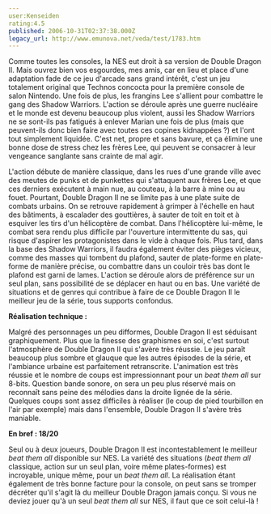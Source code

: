```yaml
---
user:Kenseiden
rating:4.5
published: 2006-10-31T02:37:38.000Z
legacy_url: http://www.emunova.net/veda/test/1783.htm
---
```

Comme toutes les consoles, la NES eut droit à sa version de Double Dragon II. Mais ouvrez bien vos esgourdes, mes amis, car en lieu et place d'une adaptation fade de ce jeu d'arcade sans grand intérêt, c'est un jeu totalement original que Technos concocta pour la première console de salon Nintendo. Une fois de plus, les frangins Lee s'allient pour combattre le gang des Shadow Warriors. L'action se déroule après une guerre nucléaire et le monde est devenu beaucoup plus violent, aussi les Shadow Warriors ne se sont-ils pas fatigués à enlever Marian une fois de plus (mais que peuvent-ils donc bien faire avec toutes ces copines kidnappées ?) et l'ont tout simplement liquidée. C'est net, propre et sans bavure, et ça élimine une bonne dose de stress chez les frères Lee, qui peuvent se consacrer à leur vengeance sanglante sans crainte de mal agir.  

  

L'action débute de manière classique, dans les rues d'une grande ville avec des meutes de punks et de punkettes qui s'attaquent aux frères Lee, et que ces derniers exécutent à main nue, au couteau, à la barre à mine ou au fouet. Pourtant, Double Dragon II ne se limite pas à une plate suite de combats urbains. On se retrouve rapidement à grimper à l'échelle en haut des bâtiments, à escalader des gouttières, à sauter de toit en toit et à esquiver les tirs d'un hélicoptère de combat. Dans l'hélicoptère lui-même, le combat sera rendu plus difficile par l'ouverture intermittente du sas, qui risque d'aspirer les protagonistes dans le vide à chaque fois. Plus tard, dans la base des Shadow Warriors, il faudra également éviter des pièges vicieux, comme des masses qui tombent du plafond, sauter de plate-forme en plate-forme de manière précise, ou combattre dans un couloir très bas dont le plafond est garni de lames. L'action se déroule alors de préférence sur un seul plan, sans possibilité de se déplacer en haut ou en bas. Une variété de situations et de genres qui contribue à faire de ce Double Dragon II le meilleur jeu de la série, tous supports confondus.  

  

**Réalisation technique :**  

Malgré des personnages un peu difformes, Double Dragon II est séduisant graphiquement. Plus que la finesse des graphismes en soi, c'est surtout l'atmosphère de Double Dragon II qui s'avère très réussie. Le jeu paraît beaucoup plus sombre et glauque que les autres épisodes de la série, et l'ambiance urbaine est parfaitement retranscrite. L'animation est très réussie et le nombre de coups est impressionnant pour un _beat them all_ sur 8-bits. Question bande sonore, on sera un peu plus réservé mais on reconnaît sans peine des mélodies dans la droite lignée de la série. Quelques coups sont assez difficiles à réaliser (le coup de pied tourbillon en l'air par exemple) mais dans l'ensemble, Double Dragon II s'avère très maniable.  

  

**En bref : 18/20**  

Seul ou à deux joueurs, Double Dragon II est incontestablement le meilleur _beat them all_ disponible sur NES. La variété des situations (_beat them all_ classique, action sur un seul plan, voire même plates-formes) est incroyable, unique même, pour un _beat them all_. La réalisation étant également de très bonne facture pour la console, on peut sans se tromper décréter qu'il s'agit là du meilleur Double Dragon jamais conçu. Si vous ne deviez jouer qu'à un seul _beat them all_ sur NES, il faut que ce soit celui-là !